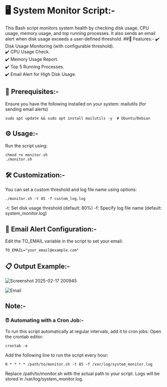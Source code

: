 # 🖥️ System Monitor Script:-
This Bash script monitors system health by checking disk usage, CPU usage, memory usage, and top running processes. It also sends an email alert when disk usage exceeds a user-defined threshold.
##🚀 Features:-
✔️ Disk Usage Monitoring (with configurable threshold).  
✔️ CPU Usage Check.  
✔️ Memory Usage Report.  
✔️ Top 5 Running Processes.  
✔️ Email Alert for High Disk Usage.  

## 📌 Prerequisites:-  
Ensure you have the following installed on your system:
mailutils (for sending email alerts)
```
sudo apt update && sudo apt install mailutils -y  # Ubuntu/Debian
```
## ⚙️ Usage:-
Run the script using:
```
chmod +x monitor.sh
./monitor.sh
```
## 🛠 Customization:-
You can set a custom threshold and log file name using options:
```
./monitor.sh -t 85 -f custom_log.log
```
-t: Set disk usage threshold (default: 80%)
-f: Specify log file name (default: system_monitor.log)  

## 📧 Email Alert Configuration:-
Edit the TO_EMAIL variable in the script to set your email:
```
TO_EMAIL="your_email@example.com"
```
## 📋 Output Example:-  

![Screenshot 2025-02-17 200945](https://github.com/user-attachments/assets/8d550842-ce96-4430-b473-254896c870f4)  

![Email](https://github.com/user-attachments/assets/3dfa6e82-61fa-463e-a059-8baaa7628791)  

## Note:-
### ⏰ Automating with a Cron Job:-  
To run this script automatically at regular intervals, add it to cron jobs:
Open the crontab editor:
```
crontab -e
```
Add the following line to run the script every hour:  
```
0 * * * * /path/to/monitor.sh -t 85 -f /var/log/system_monitor.log
```
Replace /path/to/monitor.sh with the actual path to your script.
Logs will be stored in /var/log/system_monitor.log.
